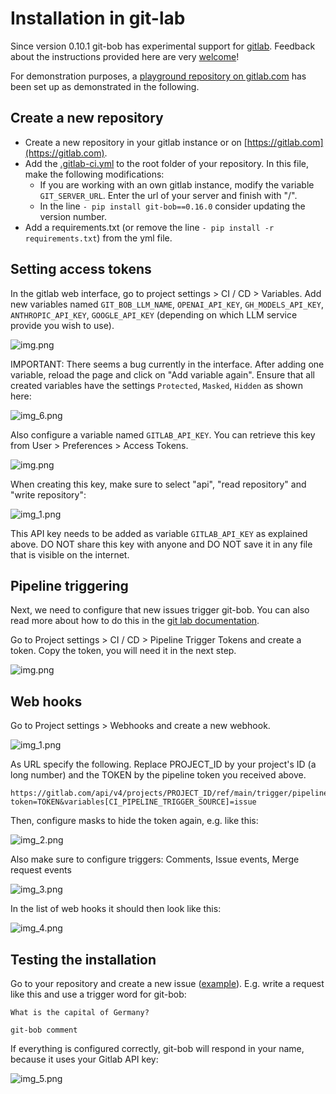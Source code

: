 # Installation in git-lab

Since version 0.10.1 git-bob has experimental support for [gitlab](https://gitlab.com).
Feedback about the instructions provided here are very [welcome](https://github.com/haesleinhuepf/git-bob/issues/new)!

For demonstration purposes, a [playground repository on gitlab.com](https://gitlab.com/haesleinhuepf/git-bob-gitlab-playground) has been set up as demonstrated in the following.

## Create a new repository

* Create a new repository in your gitlab instance or on [https://gitlab.com](https://gitlab.com). 
* Add the [.gitlab-ci.yml](../.gitlab/.gitlab-ci.yml) to the root folder of your repository. 
  In this file, make the following modifications:
  * If you are working with an own gitlab instance, modify the variable `GIT_SERVER_URL`. Enter the url of your server and finish with "/".
  * In the line `- pip install git-bob==0.16.0` consider updating the version number.
* Add a requirements.txt (or remove the line `- pip install -r requirements.txt`) from the yml file.

## Setting access tokens

In the gitlab web interface, go to project settings > CI / CD > Variables. 
Add new variables named `GIT_BOB_LLM_NAME`, `OPENAI_API_KEY`, `GH_MODELS_API_KEY`, `ANTHROPIC_API_KEY`, `GOOGLE_API_KEY` (depending on which LLM service provide you wish to use).

![img.png](images/install-gitlab1.png)

IMPORTANT: There seems a bug currently in the interface. After adding one variable, reload the page and click on "Add variable again".
Ensure that all created variables have the settings `Protected`, `Masked`, `Hidden` as shown here:

![img_6.png](images/install-gitlab2a.png)

Also configure a variable named `GITLAB_API_KEY`. You can retrieve this key from User > Preferences > Access Tokens.

![img.png](images/install-gitlab2.png)

When creating this key, make sure to select "api", "read repository" and "write repository":

![img_1.png](images/install-gitlab3.png)

This API key needs to be added as variable `GITLAB_API_KEY` as explained above. 
DO NOT share this key with anyone and DO NOT save it in any file that is visible on the internet.

## Pipeline triggering

Next, we need to configure that new issues trigger git-bob. 
You can also read more about how to do this in the [git lab documentation](https://docs.gitlab.com/ee/ci/triggers/).

Go to Project settings > CI / CD > Pipeline Trigger Tokens and create a token. 
Copy the token, you will need it in the next step.

![img.png](images/install-gitlab4.png)

## Web hooks

Go to Project settings > Webhooks and create a new webhook.

![img_1.png](images/install-gitlab5.png)

As URL specify the following. Replace PROJECT_ID by your project's ID (a long number) and the TOKEN by the pipeline token you received above.
```
https://gitlab.com/api/v4/projects/PROJECT_ID/ref/main/trigger/pipeline?token=TOKEN&variables[CI_PIPELINE_TRIGGER_SOURCE]=issue
```

Then, configure masks to hide the token again, e.g. like this:

![img_2.png](images/install-gitlab6.png)

Also make sure to configure triggers: Comments, Issue events, Merge request events

![img_3.png](images/install-gitlab7.png)

In the list of web hooks it should then look like this:

![img_4.png](images/install-gitlab8.png)

## Testing the installation

Go to your repository and create a new issue ([example](https://gitlab.com/haesleinhuepf/git-bob-gitlab-playground/-/issues/2)). E.g. write a request like this and use a trigger word for git-bob:
```
What is the capital of Germany?

git-bob comment
```

If everything is configured correctly, git-bob will respond in your name, because it uses your Gitlab API key:

![img_5.png](images/install-gitlab9.png)
